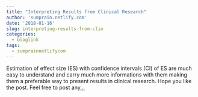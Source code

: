 ```yaml
---
title: "Interpreting Results from Clinical Research"
author: 'sumprain.netlify.com'
date: '2018-01-16'
slug: interpreting-results-from-clin
categories:
  - bloglink
tags:
  - sumprainnetlifycom
---
```


Estimation of effect size (ES) with confidence intervals (CI) of ES are much easy to understand and carry much more informations with them making them a preferable way to present results in clinical research. Hope you like the post. Feel free to post any[... <i class="fas fa-external-link-alt"></i>](https://sumprain.netlify.com/post/clinical_research_results/)

